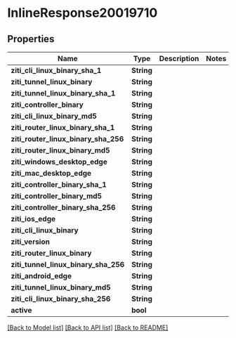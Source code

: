 # InlineResponse20019710

## Properties

Name | Type | Description | Notes
------------ | ------------- | ------------- | -------------
**ziti_cli_linux_binary_sha_1** | **String** |  | 
**ziti_tunnel_linux_binary** | **String** |  | 
**ziti_tunnel_linux_binary_sha_1** | **String** |  | 
**ziti_controller_binary** | **String** |  | 
**ziti_cli_linux_binary_md5** | **String** |  | 
**ziti_router_linux_binary_sha_1** | **String** |  | 
**ziti_router_linux_binary_sha_256** | **String** |  | 
**ziti_router_linux_binary_md5** | **String** |  | 
**ziti_windows_desktop_edge** | **String** |  | 
**ziti_mac_desktop_edge** | **String** |  | 
**ziti_controller_binary_sha_1** | **String** |  | 
**ziti_controller_binary_md5** | **String** |  | 
**ziti_controller_binary_sha_256** | **String** |  | 
**ziti_ios_edge** | **String** |  | 
**ziti_cli_linux_binary** | **String** |  | 
**ziti_version** | **String** |  | 
**ziti_router_linux_binary** | **String** |  | 
**ziti_tunnel_linux_binary_sha_256** | **String** |  | 
**ziti_android_edge** | **String** |  | 
**ziti_tunnel_linux_binary_md5** | **String** |  | 
**ziti_cli_linux_binary_sha_256** | **String** |  | 
**active** | **bool** |  | 

[[Back to Model list]](../README.md#documentation-for-models) [[Back to API list]](../README.md#documentation-for-api-endpoints) [[Back to README]](../README.md)



